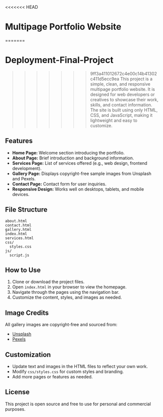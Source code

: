 <<<<<<< HEAD
# Multipage Portfolio Website

=======
# Deployment-Final-Project
>>>>>>> 9ff3a411012672c4e00c14b41302c411d5ecc9ea
This project is a simple, clean, and responsive multipage portfolio website. It is designed for web developers or creatives to showcase their work, skills, and contact information. The site is built using only HTML, CSS, and JavaScript, making it lightweight and easy to customize.

## Features

- **Home Page:** Welcome section introducing the portfolio.
- **About Page:** Brief introduction and background information.
- **Services Page:** List of services offered (e.g., web design, frontend development).
- **Gallery Page:** Displays copyright-free sample images from Unsplash and Pexels.
- **Contact Page:** Contact form for user inquiries.
- **Responsive Design:** Works well on desktops, tablets, and mobile devices.

## File Structure

```
about.html
contact.html
gallery.html
index.html
services.html
css/
  styles.css
js/
  script.js
```

## How to Use

1. Clone or download the project files.
2. Open `index.html` in your browser to view the homepage.
3. Navigate through the pages using the navigation bar.
4. Customize the content, styles, and images as needed.

## Image Credits

All gallery images are copyright-free and sourced from:
- [Unsplash](https://unsplash.com/)
- [Pexels](https://pexels.com/)

## Customization

- Update text and images in the HTML files to reflect your own work.
- Modify `css/styles.css` for custom styles and branding.
- Add more pages or features as needed.

## License

This project is open source and free to use for personal and commercial purposes.
